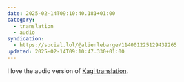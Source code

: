 ```yaml
---
date: 2025-02-14T09:10:40.181+01:00
category:
  - translation
  - audio
syndication:
  - https://social.lol/@alienlebarge/114001225129439265
updated: 2025-02-14T09:10:47.330+01:00
---
```


I love the audio version of [Kagi translation](https://translate.kagi.com).
